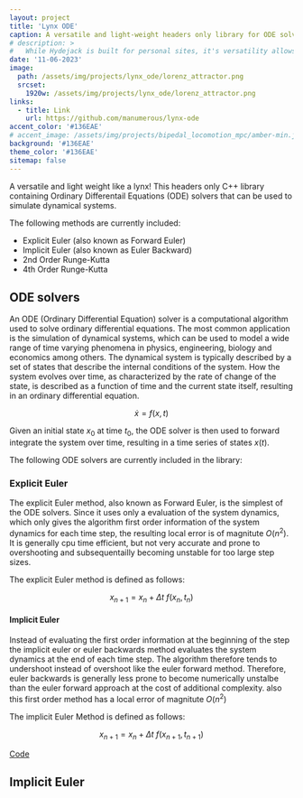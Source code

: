 ```yaml
---
layout: project
title: 'Lynx ODE'
caption: A versatile and light-weight headers only library for ODE solvers in C++
# description: >
#   While Hydejack is built for personal sites, it's versatility allows it to be used a product page as well.
date: '11-06-2023'
image: 
  path: /assets/img/projects/lynx_ode/lorenz_attractor.png
  srcset: 
    1920w: /assets/img/projects/lynx_ode/lorenz_attractor.png
links:
  - title: Link
    url: https://github.com/manumerous/lynx-ode
accent_color: '#136EAE'
# accent_image: /assets/img/projects/bipedal_locomotion_mpc/amber-min.jpg
background: '#136EAE'
theme_color: '#136EAE'
sitemap: false
---
```


A versatile and light weight like a lynx! This headers only C++ library containing Ordinary Differentail Equations (ODE) solvers that can be used to simulate dynamical systems.

The following methods are currently included:

- Explicit Euler (also known as Forward Euler)
- Implicit Euler (also known as Euler Backward)
- 2nd Order Runge-Kutta
- 4th Order Runge-Kutta

## ODE solvers

An ODE (Ordinary Differential Equation) solver is a computational algorithm used to solve ordinary differential equations. The most common application is the simulation of dynamical systems, which can be used to model a wide range of time varying phenomena in physics, engineering, biology and economics among others. The dynamical system is typically described by a set of states that describe the internal conditions of the system. How the system evolves over time, as characterized by the rate of change of the state, is described as a function of time and the current state itself, resulting in an ordinary differential equation.

$$ \dot{x} = f(x, t) $$

Given an initial state $x_0$ at time $t_0$, the ODE solver is then used to forward integrate the system over time, resulting in a time series of states $x(t)$.

The following ODE solvers are currently included in the library:

### Explicit Euler

The explicit Euler method, also known as Forward Euler, is the simplest of the ODE solvers. Since it uses only a evaluation of the system dynamics, which only gives the algorithm first order information of the system dynamics for each time step, the resulting local error is of magnitute $O(n^2)$. It is generally cpu time efficient, but not very accurate and prone to overshooting and subsequentailly becoming unstable for too large step sizes. 

The explicit Euler method is defined as follows:

$$ x_{n+1} = x_n + \Delta t \ f(x_n, t_n) $$

#### Implicit Euler

Instead of evaluating the first order information at the beginning of the step the implicit euler or euler backwards method evaluates the system dynamics at the end of each time step. The algorithm therefore tends to undershoot instead of overshoot like the euler forward method. Therefore, euler backwards is generally less prone to become numerically unstalbe than the euler forward approach at the cost of additional complexity. also this first order method has a local error of magnitute $O(n^2)$

The implicit Euler Method is defined as follows: 

$$ x_{n+1} = x_n + \Delta t \ f(x_{n+1}, t_{n+1}) $$


<a href="https://github.com/manumerous/lynx-ode" class="btn btn-sm btn-primary mt1" target="_blank">
        Code
</a>

## Implicit Euler

